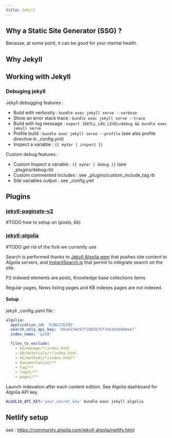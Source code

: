 ```yaml
---
title: Jekyll
---
```


## Why a Static Site Generator (SSG) ?

Because, at some point, it can be good for your mental health.

## Why Jekyll

## Working with Jekyll


### Debuging jekyll

Jekyll debugging features :

 - Build with verbosity : `bundle exec jekyll serve --verbose`
 - Show an error stack trace : `bundle exec jekyll serve --trace`
 - Build with log message : `export JEKYLL_LOG_LEVEL=debug && bundle exec jekyll serve`
 - Profile build : `bundle exec jekyll serve --profile` (see also profile directive in _config.yml)
 - Inspect a variable : `{{ myVar | inspect }}`

Custom debug features :

 - Custom Inspect a variable : `{{ myVar | debug }}` (see _plugins/debug.rb)
 - Custom commented includes : see _plugins/custom_include_tag.rb
 - Site variables output : see _config.yml


## Plugins

### [jekyll-paginate-v2](https://github.com/sverrirs/jekyll-paginate-v2)

#TODO how to setup on (posts, kb)

### [jekyll-algolia](https://github.com/algolia/jekyll-algolia)

#TODO get rid of the fork we currently use

Search is performed thanks to [Jekyll Algolia gem](https://community.algolia.com/jekyll-algolia/getting-started.html) that pushes site content to Algolia servers, and [InstantSearch.js](https://community.algolia.com/instantsearch.js/v2/getting-started.html) that permit to integrate search on the site.

P2 indexed elements are posts, Knowledge base collections items

Regular pages, News listing pages and KB indexes pages are not indexed.

#### Setup

jekyll _config.yaml file :

``` yaml
algolia:
  application_id: 'K3NGJZEZ95'
  search_only_api_key: '66a4234e97f1002b75f7eb36ed40eee7'
  index_name: 'p218'

  files_to_exclude:
    - kb/manage/*/index.html
    - kb/materials/*/index.html
    - kb/methods/*/index.html*
    - documentation/**
    - faq/**
    - legal/**
    - pages/**
```

Launch indexation after each content edition.
See Algolia dashboard for Algolia API key.

``` bash
ALGOLIA_API_KEY='your_secret_key' bundle exec jekyll algolia
```

## Netlify setup

see : https://community.algolia.com/jekyll-algolia/netlify.html


